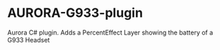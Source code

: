 # AURORA-G933-plugin
Aurora C# plugin. Adds a PercentEffect Layer showing the battery of a G933 Headset
